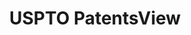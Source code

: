 ---
layout: default
bigquery: https://console.cloud.google.com/bigquery?p=patents-public-data&d=patentsview&page=dataset
citation: Attribution should be given to PatentsView for use, distribution, or derivative
  works.
code: https://github.com/CSSIP-AIR/PatentsView-Code-Snippets/
contributors: USPTO
cost: None
description: 'PatentsView includes US patent data including raw data (summaries, applications,
  pregrant applications), disambugations of inventors and assignees, and inventor
  gender estimates.  Also foreign priority data, # of figures and sheets, and government
  interest statements.'
documentation: https://patentsview.org/query/builder-faqs
last_edit: 04/05/2022, 11:37:10
location: https://patentsview.org/
maintained_by: USPTO
record_creation_timestamp: 12/2/2020 17:20:46
schema_fields:
- disamb_inventor_id_20191231
- doctype
- male
- rule_47
- lawyer_id
- disamb_inventor_id_20171226
- deceased
- name_first
- rawinventor_id
- subcategory_id
- ipc_version_indicator
- lapse_of_patent
- reldocno
- application_id
- level_two
- action_date
- field_id
- lname
- disamb_assignee_id_20200331
- assignee_id
- disamb_inventor_id_20200929
- sequence
- disamb_assignee_id_20200630
- disamb_assignee_id_20181127
- inventor_id
- num
- disamb_inventor_id_20180528
- _102_date
- symbol_position
- contract_award_number
- longitude
- state
- disamb_inventor_id_20200331
- role
- date
- level_one
- fname
- variety
- term_disclaimer
- group
- subclass_id
- rel_id
- citation_id
- disamb_inventor_id_20170307
- doc_type
- latlong
- num_figures
- subclass
- relkind
- abstract
- subsection_id
- category_id
- name
- subgroup_id
- disamb_assignee_id_20200929
- disamb_inventor_id_20190820
- series_code
- gi_statement
- classification_level
- title
- field_title
- county_fips
- disamb_inventor_id_20190312
- patent_id
- uuid
- dependent
- male_flag
- id
- text
- designation
- f371_date
- rawlocation_id
- level_three
- term_grant
- county
- num_claims
- classification_value
- exemplary
- disamb_assignee_id_20190312
- section_id
- withdrawn
- disamb_inventor_id_20171003
- sector_title
- latitude
- disamb_assignee_id_20190820
- section
- classification_status
- classification_data_source
- publication_number
- term_extension
- applicant_type
- mainclass_id
- country_transformed
- organization
- ipc_class
- country
- group_id
- name_last
- rawassignee_id
- status
- latin_name
- _371_date
- subgroup
- type
- kind
- disamb_assignee_id_20191231
- filename
- main_group
- disamb_inventor_id_20170808
- category
- disamb_inventor_id_20191008
- f102_date
- attribution_status
- disamb_inventor_id_20181127
- city
- organization_id
- number
- disamb_inventor_id_20200630
- state_fips
- disclaimer_date
- num_sheets
- length
- disamb_inventor_id_20201229
- disamb_assignee_id_20191008
- location_id
shortname: patentsview
tags:
- disambiguation
- United States
- gender
terms_of_use: Creative Commons Attribution 4.0 International License.
timeframe: 1963-1999
title: USPTO PatentsView
uuid: cf1780b1-e265-4e49-8d1d-83b9cfe0fd9a
---